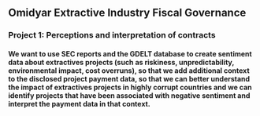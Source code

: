 ## Omidyar Extractive Industry Fiscal Governance
### Project 1: Perceptions and interpretation of contracts
#### We want to use SEC reports and the GDELT database to create sentiment data about extractives projects (such as riskiness, unpredictability, environmental impact, cost overruns), so that we add additional context to the disclosed project payment data, so that we can better understand the impact of extractives projects in highly corrupt countries and we can identify projects that have been associated with negative sentiment and interpret the payment data in that context. 
